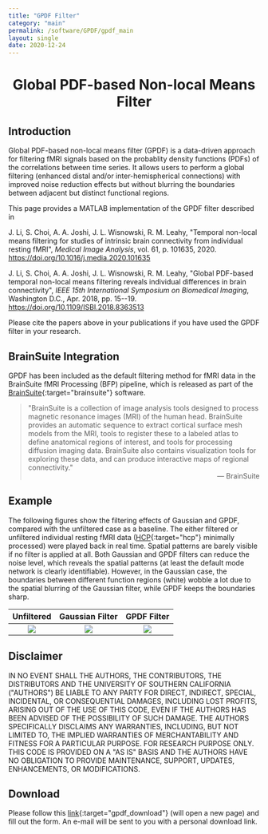 ```yaml
---
title: "GPDF Filter"
category: "main"
permalink: /software/GPDF/gpdf_main
layout: single
date: 2020-12-24
---
```


# **<center>Global PDF-based Non-local Means Filter</center>**

## Introduction

Global PDF-based non-local means filter (GPDF) is a data-driven approach for filtering fMRI signals based on the probablity density functions (PDFs) of the correlations between time series. It allows users to perform a global filtering (enhanced distal and/or inter-hemispherical connections) with improved noise reduction effects but without blurring the boundaries between adjacent but distinct functional regions.

This page provides a MATLAB implementation of the GPDF filter described in

J. Li, S. Choi, A. A. Joshi, J. L. Wisnowski, R. M. Leahy, "Temporal non-local means filtering for studies of intrinsic brain connectivity from individual resting fMRI", *Medical Image Analysis*, vol. 61, p. 101635, 2020. &nbsp; [<i class="fa fa-quote-right"></i>](/files/bib/Li_2020_MedImageAnal_Temporal.bib)  
https://doi.org/10.1016/j.media.2020.101635


J. Li, S. Choi, A. A. Joshi, J. L. Wisnowski, R. M. Leahy, "Global PDF-based temporal non-local means filtering reveals individual differences in brain connectivity", *IEEE 15th International Symposium on Biomedical Imaging*, Washington D.C., Apr. 2018, pp. 15--19. &nbsp; [<i class="fa fa-quote-right"></i>](/files/bib/Li_2018_ISBI_Global.bib)  
https://doi.org/10.1109/ISBI.2018.8363513

Please cite the papers above in your publications if you have used the GPDF filter in your research.

## BrainSuite Integration

GPDF has been included as the default filtering method for fMRI data in the BrainSuite fMRI Processing (BFP) pipeline, which is released as part of the [BrainSuite](http://brainsuite.org/){:target="brainsuite"} software.

> "BrainSuite is a collection of image analysis tools designed to process magnetic resonance images (MRI) of the human head. BrainSuite provides an automatic sequence to extract cortical surface mesh models from the MRI, tools to register these to a labeled atlas to define anatomical regions of interest, and tools for processing diffusion imaging data. BrainSuite also contains visualization tools for exploring these data, and can produce interactive maps of regional connectivity."<br/><span style="float:right">&mdash; BrainSuite</span><br/>

## Example

The following figures show the filtering effects of Gaussian and GPDF, compared with the unfiltered case as a baseline. The either filtered or unfiltered individual resting fMRI data ([HCP](https://www.humanconnectome.org/){:target="hcp"} minimally processed) were played back in real time. Spatial patterns are barely visible if no filter is applied at all. Both Gaussian and GPDF filters can reduce the noise level, which reveals the spatial patterns (at least the default mode network is clearly identifiable). However, in the Gaussian case, the boundaries between different function regions (white) wobble a lot due to the spatial blurring of the Gaussian filter, while GPDF keeps the boundaries sharp. 

Unfiltered | Gaussian Filter | GPDF Filter
:---:|:---:|:---:
![](/images/software/GPDF/Unfiltered.gif) | ![](/images/software/GPDF/LB.gif) | ![](/images/software/GPDF/GPDF.gif)

## Disclaimer

IN NO EVENT SHALL THE AUTHORS, THE CONTRIBUTORS, THE DISTRIBUTORS AND THE UNIVERSITY OF SOUTHERN CALIFORNIA ("AUTHORS") BE LIABLE TO ANY PARTY FOR DIRECT, INDIRECT, SPECIAL, INCIDENTAL, OR CONSEQUENTIAL DAMAGES, INCLUDING LOST PROFITS, ARISING OUT OF THE USE OF THIS CODE, EVEN IF THE AUTHORS HAS BEEN ADVISED OF THE POSSIBILITY OF SUCH DAMAGE. THE AUTHORS SPECIFICALLY DISCLAIMS ANY WARRANTIES, INCLUDING, BUT NOT LIMITED TO, THE IMPLIED WARRANTIES OF MERCHANTABILITY AND FITNESS FOR A PARTICULAR PURPOSE. FOR RESEARCH PURPOSE ONLY. THIS CODE IS PROVIDED ON A "AS IS" BASIS AND THE AUTHORS HAVE NO OBLIGATION TO PROVIDE MAINTENANCE, SUPPORT, UPDATES, ENHANCEMENTS, OR MODIFICATIONS.

## Download

Please follow this [link](https://software.imagicastle.com:48877/download.php?app=gpdf){:target="gpdf_download"} (will open a new page) and fill out the form. An e-mail will be sent to you with a personal download link. 
